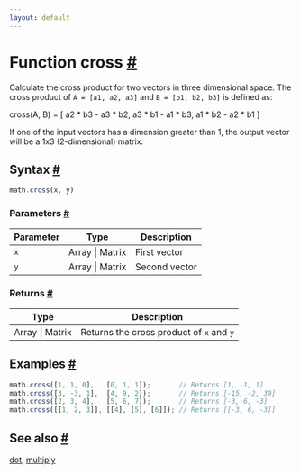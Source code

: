 ```yaml
---
layout: default
---
```


<!-- Note: This file is automatically generated from source code comments. Changes made in this file will be overridden. -->

<h1 id="function-cross">Function cross <a href="#function-cross" title="Permalink">#</a></h1>

Calculate the cross product for two vectors in three dimensional space.
The cross product of `A = [a1, a2, a3]` and `B = [b1, b2, b3]` is defined
as:

   cross(A, B) = [
     a2 * b3 - a3 * b2,
     a3 * b1 - a1 * b3,
     a1 * b2 - a2 * b1
   ]

If one of the input vectors has a dimension greater than 1, the output
vector will be a 1x3 (2-dimensional) matrix.


<h2 id="syntax">Syntax <a href="#syntax" title="Permalink">#</a></h2>

```js
math.cross(x, y)
```

<h3 id="parameters">Parameters <a href="#parameters" title="Permalink">#</a></h3>

Parameter | Type | Description
--------- | ---- | -----------
`x` | Array &#124; Matrix | First vector
`y` | Array &#124; Matrix | Second vector

<h3 id="returns">Returns <a href="#returns" title="Permalink">#</a></h3>

Type | Description
---- | -----------
Array &#124; Matrix | Returns the cross product of `x` and `y`


<h2 id="examples">Examples <a href="#examples" title="Permalink">#</a></h2>

```js
math.cross([1, 1, 0],   [0, 1, 1]);       // Returns [1, -1, 1]
math.cross([3, -3, 1],  [4, 9, 2]);       // Returns [-15, -2, 39]
math.cross([2, 3, 4],   [5, 6, 7]);       // Returns [-3, 6, -3]
math.cross([[1, 2, 3]], [[4], [5], [6]]); // Returns [[-3, 6, -3]]
```


<h2 id="see-also">See also <a href="#see-also" title="Permalink">#</a></h2>

[dot](dot.html),
[multiply](multiply.html)

